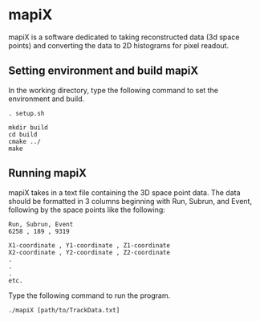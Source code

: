 # mapiX

mapiX is a software dedicated to taking reconstructed data (3d space points) 
and converting the data to 2D histograms for pixel readout.

## Setting environment and build mapiX

In the working directory, type the following command to set the environment and build.

```
. setup.sh

mkdir build
cd build
cmake ../
make
```
## Running mapiX

mapiX takes in a text file containing the 3D space point data. The data should be 
formatted in 3 columns beginning with Run, Subrun, and Event, following by the space points like the following:

```
Run, Subrun, Event
6258 , 189 , 9319

X1-coordinate , Y1-coordinate , Z1-coordinate
X2-coordinate , Y2-coordinate , Z2-coordinate
.
.
.
etc.
```
Type the following command to run the program.

```
./mapiX [path/to/TrackData.txt]
```

